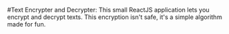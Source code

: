 #Text Encrypter and Decrypter:
This small ReactJS application lets you encrypt and decrypt texts.
This encryption isn't safe, it's a simple algorithm made for fun.
